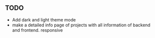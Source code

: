 ## TODO
- Add dark and light theme mode 
- make a detailed info page of projects with all information of backend and frontend. responsive 
